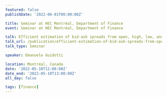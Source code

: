 ```yaml
---
featured: false
publishDate: '2022-06-01T00:00:00Z'

title: Seminar at HEC Montréal, Department of Finance
event: Seminar at HEC Montréal, Department of Finance

talk: Efficient estimation of bid-ask spreads from open, high, low, and close prices
talk_url: /publication/efficient-estimation-of-bid-ask-spreads-from-open-high-low-and-close-prices/
talk_type: Seminar

speaker: Emanuele Guidotti

location: Montréal, Canada
date: '2022-05-10T12:00:00Z'
date_end: '2022-05-10T13:00:00Z'
all_day: false

tags: [finance]
---
```

